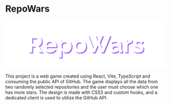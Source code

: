 # RepoWars

<p align="center">
  <img src="./assets/RepoHeader.svg" alt="Repo Header">
</p>

This project is a web game created using React, Vite, TypeScript and consuming the public API of GitHub. The game displays all the data from two randomly selected repositories and the user must choose which one has more stars. The design is made with CSS3 and custom hooks, and a dedicated client is used to utilize the GitHub API.
